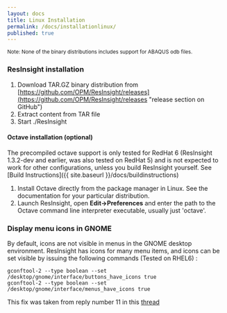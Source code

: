 ```yaml
---
layout: docs
title: Linux Installation
permalink: /docs/installationlinux/
published: true
---
```


<small>Note: None of the binary distributions includes support for ABAQUS odb files.</small>


### ResInsight installation

1. Download TAR.GZ binary distribution from [https://github.com/OPM/ResInsight/releases](https://github.com/OPM/ResInsight/releases "release section on GitHub")
2. Extract content from TAR file
3. Start ./ResInsight

#### Octave installation (optional)
The precompiled octave support is only tested for RedHat 6 (ResInsight 1.3.2-dev and earlier, was also tested on RedHat 5) and is not expected to work for other configurations, unless you build ResInsight yourself. See [Build Instructions]({{ site.baseurl }}/docs/buildinstructions)

1. Install Octave directly from the package manager in Linux. See the documentation for your particular distribution. 
2. Launch ResInsight, open **Edit->Preferences** and enter the path to the Octave command line interpreter executable, usually just 'octave'.

### Display menu icons in GNOME
By default, icons are not visible in menus in the GNOME desktop environment. ResInsight has icons for many menu items, and icons can be set visible by issuing the following commands (Tested on RHEL6) :

```
gconftool-2 --type boolean --set /desktop/gnome/interface/buttons_have_icons true
gconftool-2 --type boolean --set /desktop/gnome/interface/menus_have_icons true
```

This fix was taken from reply number 11 in this [thread](https://bbs.archlinux.org/viewtopic.php?id=117414)


